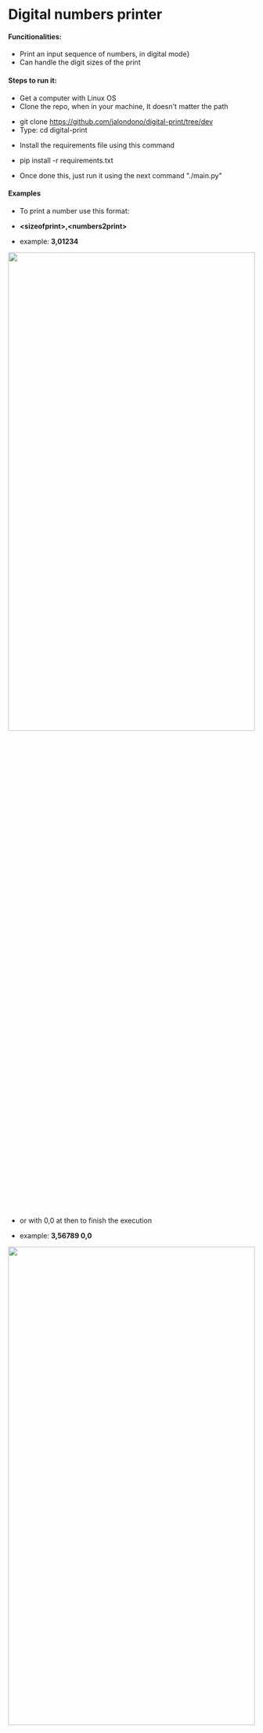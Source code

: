 # Digital numbers printer
#### Funcitionalities:
* Print an input sequence of numbers, in digital mode}
* Can handle the digit sizes of the print

#### Steps to run it:
* Get a computer with Linux OS
* Clone the repo, when in your machine, It doesn't matter the path
- git clone https://github.com/jalondono/digital-print/tree/dev
- Type: cd digital-print
* Install the requirements file using this command
- pip install -r requirements.txt
* Once done this, just run it using the next command  "./main.py"  

#### Examples
* To print a number use this format:
- **\<sizeofprint>,\<numbers2print>**
* example: **3,01234**
<img align="center" src="https://i.imgur.com/zpPPCWX.png" height="50%" width="100%"/> 

* or with 0,0 at then to finish the execution 

* example: **3,56789 0,0**
<img align="center" src="https://i.imgur.com/JqNvZbW.png" height="50%" width="100%"/>

 # Authors:
* **Juan Alberto Londoño H.** - [jalondono](https://github.com/jalondono)